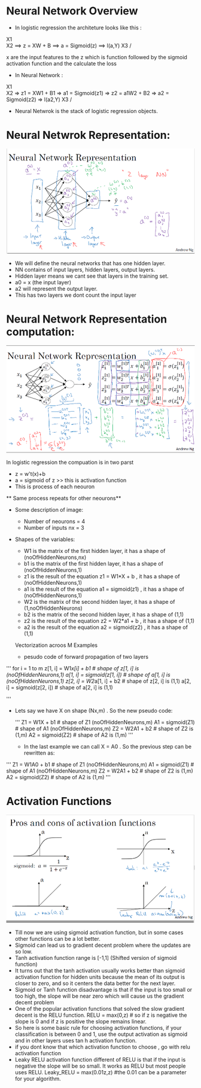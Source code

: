 # Neural Network Overview

- In logistic regression the architeture looks like this :


X1 \
X2 ==> z = XW + B ==> a = Sigmoid(z) ==> l(a,Y)
X3 /

x are the input features to the z which is function followed by the sigmoid activation function and the calculate the loss

- In Neural Network :

X1 \
X2 => z1 = XW1 + B1 => a1 = Sigmoid(z1) => z2 = a1W2 + B2 => a2 = Sigmoid(z2) => l(a2,Y)
X3 /

- Neural Netwrok is the stack of logistic regression objects.


# Neural Netwrok Representation:

![NNrpre](https://raw.githubusercontent.com/106AbdulBasit/Deep-learning-Notes-Interview-Questions--CS-Standford230-Andrew-Ng-Kian-Katanforoosh/main/Images/Week%203/Neural%20Network%20Representation.PNG)

- We will define the neural networks that has one hidden layer.
- NN contains of input layers, hidden layers, output layers.
- Hidden layer means we cant see that layers in the training set.
- a0 = x (the input layer)
- a2 will represent the output layer.
- This has two layers we dont count the input layer

 # Neural Network Representation computation:
 
 ![NNC](https://raw.githubusercontent.com/106AbdulBasit/Deep-learning-Notes-Interview-Questions--CS-Standford230-Andrew-Ng-Kian-Katanforoosh/main/Images/Week%203/Neural%20Network%20Representation%20computation.PNG)

In logistic regression the compuation is in two parst
- z =  w't(x)+b
- a = sigmoid of z >> this is activation function 
- This is process of each neouron


** Same  process repeats for other neourons**

- Some  description of image:
    - Number of neourons = 4
    - Number of inputs nx = 3
- Shapes of the variables:
    - W1 is the matrix of the first hidden layer, it has a shape of (noOfHiddenNeurons,nx)
    - b1 is the matrix of the first hidden layer, it has a shape of (noOfHiddenNeurons,1)
    - z1 is the result of the equation z1 = W1*X + b , it has a shape of (noOfHiddenNeurons,1)
    - a1 is the result of the equation a1 = sigmoid(z1) , it has a shape of (noOfHiddenNeurons,1)
    - W2 is the matrix of the second hidden layer, it has a shape of (1,noOfHiddenNeurons)
    - b2 is the matrix of the second hidden layer, it has a shape of (1,1)
    - z2 is the result of the equation z2 = W2*a1 + b , it has a shape of (1,1)
    - a2 is the result of the equation a2 = sigmoid(z2) , it has a shape of (1,1)
    
    
    Vectorization acroos M  Examples
    
    - pesudo code of forward propagation of two layers

 
 
'''
for i = 1 to m
      z[1, i] = W1*x[i] + b1 # shape of z[1, i] is (noOfHiddenNeurons,1)
      a[1, i] = sigmoid(z[1, i]) # shape of a[1, i] is (noOfHiddenNeurons,1)
      z[2, i] = W2*a[1, i] + b2 # shape of z[2, i] is (1,1)
      a[2, i] = sigmoid(z[2, i]) # shape of a[2, i] is (1,1)
      
'''




- Lets say we have X on shape (Nx,m) . So the new pseudo code:

    '''
    Z1 = W1X + b1 # shape of Z1 (noOfHiddenNeurons,m)
    A1 = sigmoid(Z1) # shape of A1 (noOfHiddenNeurons,m)
    Z2 = W2A1 + b2 # shape of Z2 is (1,m)
    A2 = sigmoid(Z2) # shape of A2 is (1,m)
    '''
    
   - In the last example we can call X = A0 . So the previous step can be rewritten as:
   
'''
Z1 = W1A0 + b1 # shape of Z1 (noOfHiddenNeurons,m)
   A1 = sigmoid(Z1) # shape of A1 (noOfHiddenNeurons,m)
   Z2 = W2A1 + b2 # shape of Z2 is (1,m)
   A2 = sigmoid(Z2) # shape of A2 is (1,m)
'''


# Activation Functions

![af](https://raw.githubusercontent.com/106AbdulBasit/Deep-learning-Notes-Interview-Questions--CS-Standford230-Andrew-Ng-Kian-Katanforoosh/main/Images/Week%203/Activation%20functions.PNG)

- Till now we are using sigmoid activation function, but in some cases other functions can be a lot better.
- Sigmoid can lead us to gradient decent problem where the updates are so low.
- Tanh activation function range is [-1,1] (Shifted version of sigmoid function)
- It turns out that the tanh activation usually works better than sigmoid activation function for hidden units because the
   mean of its output is closer to zero, and so it centers the data better for the next layer.
- Sigmoid or Tanh function disadvantage is that if the input is too small or too high, the slope will be near zero which will
   cause us the gradient decent problem
- One of the popular activation functions that solved the slow gradient decent is the RELU function. RELU = max(0,z) # so
   if z is negative the slope is 0 and if z is positive the slope remains linear.
- So here is some basic rule for choosing activation functions, if your classification is between 0 and 1, use the output
  activation as sigmoid and in other layers uses tan h activation function.
- if you dont know that which activation function to choose , go with relu activation function
- Leaky RELU activation function different of RELU is that if the input is negative the slope will be so small. It works as
RELU but most people uses RELU. Leaky_RELU = max(0.01z,z) #the 0.01 can be a parameter for your algorithm.





    
    
    
    
    
    
